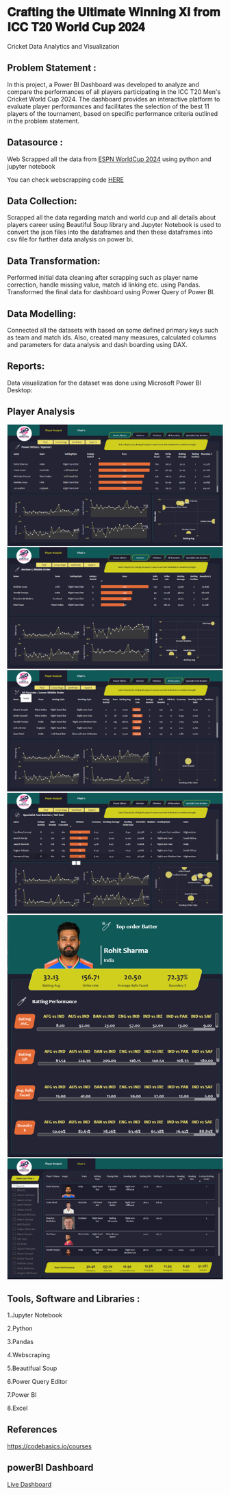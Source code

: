 # 𝐂𝐫𝐚𝐟𝐭𝐢𝐧𝐠 𝐭𝐡𝐞 𝐔𝐥𝐭𝐢𝐦𝐚𝐭𝐞 𝐖𝐢𝐧𝐧𝐢𝐧𝐠 𝐗𝐈 𝐟𝐫𝐨𝐦 𝐈𝐂𝐂 𝐓𝟐𝟎 𝐖𝐨𝐫𝐥𝐝 𝐂𝐮𝐩 𝟐𝟎𝟐𝟒
Cricket Data Analytics and Visualization

## Problem Statement :

In this project, a Power BI Dashboard was developed to analyze and compare the performances of all players participating in the ICC T20 Men's Cricket World Cup 2024. The dashboard provides an interactive platform to evaluate player performances and facilitates the selection of the best 11 players of the tournament, based on specific performance criteria outlined in the problem statement.
## Datasource :
Web Scrapped all the data from [ESPN WorldCup 2024](https://www.espncricinfo.com/series/icc-men-s-t20-world-cup-2024-1411166) using python and jupyter notebook

You can check webscrapping code [HERE]([https://github.com/sohamshirke10/Cricket-Data-Analytics-and-Visualization/tree/7da698547179da8de59a419c95bc78637894dcec/Webscraping%20code](https://github.com/sohamshirke10/cricket-data-visualization/tree/main/Webscraping%20code))

## Data Collection:
Scrapped all the data regarding match and world cup and all details about players career using Beautiful Soup library and Jupyter Notebook is used to convert the json files into the dataframes and then these dataframes into csv file for further data analysis on power bi.

## Data Transformation:
Performed initial data cleaning after scrapping such as player name correction, handle missing value, match id linking etc. using Pandas. Transformed the final data for dashboard using Power Query of Power BI.

## Data Modelling:
Connected all the datasets with based on some defined primary keys such as team and match ids. Also, created many measures, calculated columns and parameters for data analysis and dash boarding using DAX.

## Reports:
Data visualization for the dataset was done using Microsoft Power BI Desktop:

## Player Analysis
![Openers](https://github.com/SanchayRohad/Cricket-Data-Analytics-and-Visualization/blob/6f9f413ef5180f02e6339caf9abc68a3d7a15641/Screenshots/front%20page.png)
![Middle Order](https://github.com/SanchayRohad/Cricket-Data-Analytics-and-Visualization/blob/6f9f413ef5180f02e6339caf9abc68a3d7a15641/Screenshots/Middle%20Order.png)
![Allrounders](https://github.com/SanchayRohad/Cricket-Data-Analytics-and-Visualization/blob/f666c47aec29f51a90f7f67b081f4609392b3e36/Screenshots/Allrounders.png)
![Bowlers](https://github.com/SanchayRohad/Cricket-Data-Analytics-and-Visualization/blob/6f9f413ef5180f02e6339caf9abc68a3d7a15641/Screenshots/Bowlers.png)
![PlayerInfo](https://github.com/SanchayRohad/Cricket-Data-Analytics-and-Visualization/blob/main/Screenshots/Player%20Summary%20throughout%20worldcup.png)
![Final 11](https://github.com/SanchayRohad/Cricket-Data-Analytics-and-Visualization/blob/6f9f413ef5180f02e6339caf9abc68a3d7a15641/Screenshots/Final%2011.png)

## Tools, Software and Libraries :
1.Jupyter Notebook

2.Python

3.Pandas

4.Webscraping

5.Beautifual Soup

6.Power Query Editor

7.Power BI

8.Excel

## References
https://codebasics.io/courses

## powerBI Dashboard
[Live Dashboard](https://app.powerbi.com/view?r=eyJrIjoiNjEyNDAyMjYtMTc4Ni00NjRmLThiOGEtODFmNzUzZjg4YTgwIiwidCI6ImM2ZTU0OWIzLTVmNDUtNDAzMi1hYWU5LWQ0MjQ0ZGM1YjJjNCJ9&pageName=ReportSection3a8cb23b814911c94608)

